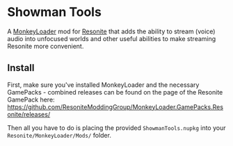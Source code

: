 Showman Tools
=============

A [MonkeyLoader](https://github.com/MonkeyModdingTroop/MonkeyLoader) mod for [Resonite](https://resonite.com/)
that adds the ability to stream (voice) audio into unfocused worlds and other useful abilities to make streaming Resonite more convenient.

## Install
First, make sure you've installed MonkeyLoader and the necessary GamePacks - combined releases can be found on the page of the Resonite GamePack here: https://github.com/ResoniteModdingGroup/MonkeyLoader.GamePacks.Resonite/releases/  

Then all you have to do is placing the provided `ShowmanTools.nupkg` into your `Resonite/MonkeyLoader/Mods/` folder.

